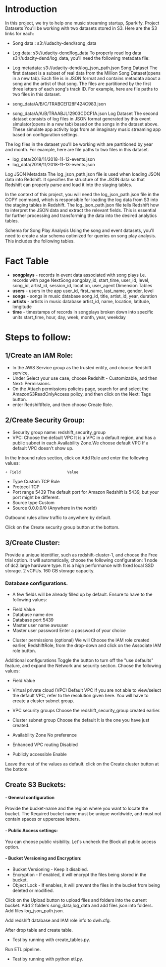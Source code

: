 # Introduction
In this project, we try to help one music streaming startup, Sparkify.
Project Datasets
You'll be working with two datasets stored in S3. Here are the S3 links for each:

+ Song data : s3://udacity-dend/song_data
+ Log data: s3://udacity-dend/log_data
To properly read log data s3://udacity-dend/log_data, you'll need the following metadata file:

+ Log metadata: s3://udacity-dend/log_json_path.json
Song Dataset
The first dataset is a subset of real data from the Million Song Dataset(opens in a new tab). Each file is in JSON format and contains metadata about a song and the artist of that song. The files are partitioned by the first three letters of each song's track ID. For example, here are file paths to two files in this dataset.

+ song_data/A/B/C/TRABCEI128F424C983.json
+ song_data/A/A/B/TRAABJL12903CDCF1A.json
Log Dataset
The second dataset consists of log files in JSON format generated by this event simulator(opens in a new tab) based on the songs in the dataset above. These simulate app activity logs from an imaginary music streaming app based on configuration settings.

The log files in the dataset you'll be working with are partitioned by year and month. For example, here are file paths to two files in this dataset.

+ log_data/2018/11/2018-11-12-events.json
+ log_data/2018/11/2018-11-13-events.json

Log JSON Metadata
The log_json_path.json file is used when loading JSON data into Redshift. It specifies the structure of the JSON data so that Redshift can properly parse and load it into the staging tables.

In the context of this project, you will need the log_json_path.json file in the COPY command, which is responsible for loading the log data from S3 into the staging tables in Redshift. The log_json_path.json file tells Redshift how to interpret the JSON data and extract the relevant fields. This is essential for further processing and transforming the data into the desired analytics tables.

Schema for Song Play Analysis
Using the song and event datasets, you'll need to create a star schema optimized for queries on song play analysis. This includes the following tables.

# Fact Table
+ **songplays**  - records in event data associated with song plays i.e. records with page NextSong
songplay_id, start_time, user_id, level, song_id, artist_id, session_id, location, user_agent
Dimension Tables
+ **users** - users in the app
user_id, first_name, last_name, gender, level
+ **songs** - songs in music database
song_id, title, artist_id, year, duration
+ **artists** - artists in music database
artist_id, name, location, latitude, longitude
+ **time** - timestamps of records in songplays broken down into specific units
start_time, hour, day, week, month, year, weekday

# Steps to follow:

## 1/Create an IAM Role:
+ In the AWS Service group as the trusted entity, and choose Redshift service.
+ Under Select your use case, choose Redshift - Customizable, and then Next: Permissions.
+ On the Attach permissions policies page, search for and select the AmazonS3ReadOnlyAccess policy, and then click on the Next: Tags button.
+ enter RedshiftRole, and then choose Create Role.

## 2/Create Security Group:

- Security group name: redshift_security_group
- VPC: Choose the default VPC It is a VPC in a default region, and has a public subnet in each Availability Zone.We choose default VPC If a default VPC doesn't show up. 

In the Inbound rules section, click on Add Rule and enter the following values:

    + Field	                    Value
+ Type	                    Custom TCP Rule
+ Protocol	                TCP
+ Port range	            5439 The default port for Amazon Redshift is 5439, but your port might be different.
+ Source type	            Custom
+ Source	                0.0.0.0/0 (Anywhere in the world)

Outbound rules allow traffic to anywhere by default.

Click on the Create security group button at the bottom.

## 3/Create Cluster:

Provide a unique identifier, such as redshift-cluster-1, and choose the Free trial option. It will automatically, choose the following configuration:
1 node of dc2.large hardware type. It is a high performance with fixed local SSD storage.
2 vCPUs.
160 GB storage capacity.

### Database configurations.
- A few fields will be already filled up by default. Ensure to have to the following values:
+ Field	                    Value
+ Database name	            dev
+ Database port	            5439
+ Master user name	        awsuser
+ Master user password	    Enter a password of your choice

- Cluster permissions (optional)
We will Choose the IAM role created earlier, RedshiftRole, from the drop-down and click on the Associate IAM role button.

Additional configurations
Toggle the button to turn off the "use defaults" feature, and expand the Network and security section. Choose the following values:
+ Field	                            Value
+ Virtual private cloud (VPC)	    Default VPC
                                    If you are not able to view/select the default VPC,
                                    refer to the resolution given here.
                                    You will have to create a cluster subnet group.
+ VPC security groups	                Choose the redshift_security_group created earlier.

+ Cluster subnet group	            Choose the default
                                    It is the one you have just created.
+ Availability Zone	                No preference
+ Enhanced VPC routing	            Disabled
+ Publicly accessible	            Enable

Leave the rest of the values as default.
click on the Create cluster button at the bottom.

## Create S3 Buckets:
#### - General configuration
Provide the bucket-name and the region where you want to locate the bucket. The Required bucket name must be unique worldwide, and must not contain spaces or uppercase letters.

#### - Public Access settings:
You can choose public visibility. Let's uncheck the Block all public access option.

#### - Bucket Versioning and Encryption:
+ Bucket Versioning - Keep it disabled.
+ Encryption - If enabled, it will encrypt the files being stored in the bucket.
+ Object Lock - If enables, it will prevent the files in the bucket from being deleted or modified.

Click on the Upload button to upload files and folders into the current bucket.
Add 2 folders song_data,log_data and add files json into folders.
Add files log_json_path.json.

Add redshift database and IAM role info to dwh.cfg.

After drop table and create table.

+ Test by running with create_tables.py.

Run ETL pipeline.

+ Test by running with python etl.py.
